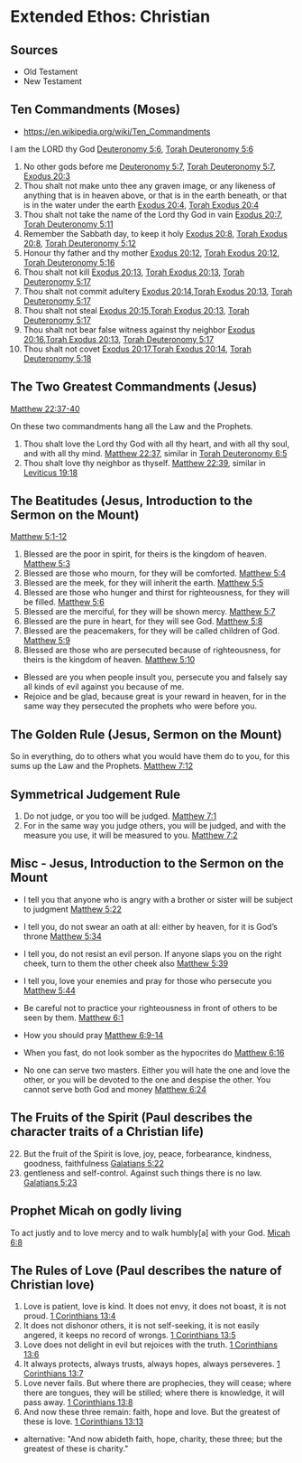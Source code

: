 # Extended Ethos: Christian

## Sources

* Old Testament
* New Testament

## Ten Commandments (Moses)

* https://en.wikipedia.org/wiki/Ten_Commandments

I am the LORD thy God [Deuteronomy 5:6](https://www.biblegateway.com/verse/en/Deuteronomy%205%3A6), [Torah Deuteronomy 5:6](https://www.sefaria.org/Deuteronomy.5.6?lang=bi&with=all&lang2=en)
1. No other gods before me [Deuteronomy 5:7](https://www.biblegateway.com/verse/en/Deuteronomy%205%3A7), [Torah Deuteronomy 5:7](https://www.sefaria.org/Deuteronomy.5.7?lang=bi&with=all&lang2=en), [Exodus 20:3](https://www.biblegateway.com/verse/en/Exodus%2020%3A3)
2. Thou shalt not make unto thee any graven image, or any likeness of anything that is in heaven above, or that is in the earth beneath, or that is in the water under the earth [Exodus 20:4](https://www.biblegateway.com/verse/en/Exodus%2020%3A4), [Torah Exodus 20:4](https://www.sefaria.org/Exodus.20.4?ven=The_Holy_Scriptures:_A_New_Translation_(JPS_1917)&lang=bi&aliyot=0)
3. Thou shalt not take the name of the Lord thy God in vain [Exodus 20:7](https://www.biblegateway.com/verse/en/Exodus%2020%3A7), [Torah Deuteronomy 5:11](https://www.sefaria.org/Deuteronomy.5.11?ven=The_Koren_Jerusalem_Bible&lang=bi&aliyot=0)
4. Remember the Sabbath day, to keep it holy [Exodus 20:8](https://www.biblegateway.com/verse/en/Exodus%2020%3A8), [Torah Exodus 20:8](https://www.sefaria.org/Exodus.20.8?ven=The_Contemporary_Torah,_Jewish_Publication_Society,_2006&lang=bi&aliyot=0), [Torah Deuteronomy 5:12](https://www.sefaria.org/Deuteronomy.5.12?ven=The_Kehot_Chumash%3B_Chabad_House_Publications,_Los_Angeles&lang=bi&aliyot=0)
5. Honour thy father and thy mother [Exodus 20:12](https://www.biblegateway.com/verse/en/Exodus%2020%3A12), [Torah Exodus 20:12](https://www.sefaria.org/Exodus.20.12?ven=The_Koren_Jerusalem_Bible&lang=bi&aliyot=0), [Torah Deuteronomy 5:16](https://www.sefaria.org/Deuteronomy.5.16?ven=The_Koren_Jerusalem_Bible&lang=bi&aliyot=0)
6. Thou shalt not kill [Exodus 20:13](https://www.biblegateway.com/verse/en/Exodus%2020%3A13), [Torah Exodus 20:13](https://www.sefaria.org/Exodus.20.13?ven=The_Koren_Jerusalem_Bible&lang=bi&with=all&lang2=en), [Torah Deuteronomy 5:17](https://www.sefaria.org/Deuteronomy.5.17?ven=The_Koren_Jerusalem_Bible&lang=bi&with=all&lang2=en)
7. Thou shalt not commit adultery [Exodus 20:14](https://www.biblegateway.com/verse/en/Exodus%2020%3A14),[Torah Exodus 20:13](https://www.sefaria.org/Exodus.20.13?ven=The_Koren_Jerusalem_Bible&lang=bi&with=all&lang2=en), [Torah Deuteronomy 5:17](https://www.sefaria.org/Deuteronomy.5.17?ven=The_Koren_Jerusalem_Bible&lang=bi&with=all&lang2=en)
8. Thou shalt not steal [Exodus 20:15](https://www.biblegateway.com/verse/en/Exodus%2020%3A15),[Torah Exodus 20:13](https://www.sefaria.org/Exodus.20.13?ven=The_Koren_Jerusalem_Bible&lang=bi&with=all&lang2=en), [Torah Deuteronomy 5:17](https://www.sefaria.org/Deuteronomy.5.17?ven=The_Koren_Jerusalem_Bible&lang=bi&with=all&lang2=en)
9. Thou shalt not bear false witness against thy neighbor [Exodus 20:16](https://www.biblegateway.com/verse/en/Exodus%2020%3A16),[Torah Exodus 20:13](https://www.sefaria.org/Exodus.20.13?ven=The_Koren_Jerusalem_Bible&lang=bi&with=all&lang2=en), [Torah Deuteronomy 5:17](https://www.sefaria.org/Deuteronomy.5.17?ven=The_Koren_Jerusalem_Bible&lang=bi&with=all&lang2=en)
10. Thou shalt not covet [Exodus 20:17](https://www.biblegateway.com/verse/en/Exodus%2020%3A17),[Torah Exodus 20:14](https://www.sefaria.org/Exodus.20.14?ven=The_Koren_Jerusalem_Bible&lang=bi&with=all&lang2=en), [Torah Deuteronomy 5:18](https://www.sefaria.org/Deuteronomy.5.18?ven=The_Koren_Jerusalem_Bible&lang=bi&with=all&lang2=en)



## The Two Greatest Commandments (Jesus)

[Matthew 22:37-40](https://www.biblegateway.com/passage/?search=Matthew%2022%3A37-40&version=KJ21)

On these two commandments hang all the Law and the Prophets.

1. Thou shalt love the Lord thy God with all thy heart, and with all thy soul, and with all thy mind. [Matthew 22:37](https://www.biblegateway.com/verse/en/Matthew%2022%3A37), similar in [Torah Deuteronomy 6:5](https://www.sefaria.org/Deuteronomy.6.5?ven=The_Koren_Jerusalem_Bible&lang=bi&with=all&lang2=en)
2. Thou shalt love thy neighbor as thyself. [Matthew 22:39](https://www.biblegateway.com/verse/en/Matthew%2022%3A39), similar in [Leviticus 19:18](https://www.sefaria.org/Leviticus.19.18?ven=The_Koren_Jerusalem_Bible&lang=bi&with=all&lang2=en)

## The Beatitudes (Jesus, Introduction to the Sermon on the Mount)

[Matthew 5:1-12](https://www.biblegateway.com/passage/?search=Matthew%205%3A1-12&version=NIV)

1. Blessed are the poor in spirit, for theirs is the kingdom of heaven. [Matthew 5:3](https://www.biblegateway.com/verse/en/Matthew%205%3A3)
2. Blessed are those who mourn, for they will be comforted. [Matthew 5:4](https://www.biblegateway.com/verse/en/Matthew%205%3A4)
3. Blessed are the meek, for they will inherit the earth. [Matthew 5:5](https://www.biblegateway.com/verse/en/Matthew%205%3A5)
4. Blessed are those who hunger and thirst for righteousness, for they will be filled. [Matthew 5:6](https://www.biblegateway.com/verse/en/Matthew%205%3A6)
5. Blessed are the merciful, for they will be shown mercy. [Matthew 5:7](https://www.biblegateway.com/verse/en/Matthew%205%3A7)
6. Blessed are the pure in heart, for they will see God. [Matthew 5:8](https://www.biblegateway.com/verse/en/Matthew%205%3A8)
7. Blessed are the peacemakers, for they will be called children of God. [Matthew 5:9](https://www.biblegateway.com/verse/en/Matthew%205%3A9)
8. Blessed are those who are persecuted because of righteousness, for theirs is the kingdom of heaven. [Matthew 5:10](https://www.biblegateway.com/verse/en/Matthew%205%3A10)
* Blessed are you when people insult you, persecute you and falsely say all kinds of evil against you because of me.
* Rejoice and be glad, because great is your reward in heaven, for in the same way they persecuted the prophets who were before you.

## The Golden Rule (Jesus, Sermon on the Mount)

So in everything, do to others what you would have them do to you, for this sums up the Law and the Prophets. [Matthew 7:12](https://www.biblegateway.com/verse/en/Matthew%207%3A12)

## Symmetrical Judgement Rule

1. Do not judge, or you too will be judged. [Matthew 7:1](https://www.biblegateway.com/verse/en/Matthew%207%3A1)
2. For in the same way you judge others, you will be judged, and with the measure you use, it will be measured to you. [Matthew 7:2](https://www.biblegateway.com/verse/en/Matthew%207%3A2)


## Misc - Jesus, Introduction to the Sermon on the Mount

* I tell you that anyone who is angry with a brother or sister will be subject to judgment [Matthew 5:22](https://www.biblegateway.com/verse/en/Matthew%205%3A22)

* I tell you, do not swear an oath at all: either by heaven, for it is God’s throne [Matthew 5:34](https://www.biblegateway.com/verse/en/Matthew%205%3A34)

* I tell you, do not resist an evil person. If anyone slaps you on the right cheek, turn to them the other cheek also [Matthew 5:39](https://www.biblegateway.com/verse/en/Matthew%205%3A39)

* I tell you, love your enemies and pray for those who persecute you [Matthew 5:44](https://www.biblegateway.com/verse/en/Matthew%205%3A44)

* Be careful not to practice your righteousness in front of others to be seen by them. [Matthew 6:1](https://www.biblegateway.com/verse/en/Matthew%206%3A1)

* How you should pray [Matthew 6:9-14](https://www.biblegateway.com/passage/?search=Matthew%206&version=NIV)

* When you fast, do not look somber as the hypocrites do [Matthew 6:16](https://www.biblegateway.com/verse/en/Matthew%206%3A16)

* No one can serve two masters. Either you will hate the one and love the other, or you will be devoted to the one and despise the other. You cannot serve both God and money [Matthew 6:24](https://www.biblegateway.com/verse/en/Matthew%206%3A24)


## The Fruits of the Spirit (Paul describes the character traits of a Christian life)

22. But the fruit of the Spirit is love, joy, peace, forbearance, kindness, goodness, faithfulness [Galatians 5:22](https://www.biblegateway.com/verse/en/Galatians%205%3A22)
23. gentleness and self-control. Against such things there is no law. [Galatians 5:23](https://www.biblegateway.com/verse/en/Galatians%205%3A23)

## Prophet Micah on godly living

To act justly and to love mercy and to walk humbly[a] with your God. [Micah 6:8](https://www.biblegateway.com/verse/en/Micah%206%3A8)


## The Rules of Love (Paul describes the nature of Christian love)

1. Love is patient, love is kind. It does not envy, it does not boast, it is not proud. [1 Corinthians 13:4](https://www.biblegateway.com/verse/en/1%20Corinthians%2013%3A4)
2. It does not dishonor others, it is not self-seeking, it is not easily angered, it keeps no record of wrongs. [1 Corinthians 13:5](https://www.biblegateway.com/verse/en/1%20Corinthians%2013%3A5)
3. Love does not delight in evil but rejoices with the truth. [1 Corinthians 13:6](https://www.biblegateway.com/verse/en/1%20Corinthians%2013%3A6)
4. It always protects, always trusts, always hopes, always perseveres. [1 Corinthians 13:7](https://www.biblegateway.com/verse/en/1%20Corinthians%2013%3A7)
5. Love never fails. But where there are prophecies, they will cease; where there are tongues, they will be stilled; where there is knowledge, it will pass away. [1 Corinthians 13:8](https://www.biblegateway.com/verse/en/1%20Corinthians%2013%3A8)
6. And now these three remain: faith, hope and love. But the greatest of these is love. [1 Corinthians 13:13](https://www.biblegateway.com/verse/en/1%20Corinthians%2013%3A13)
* alternative: "And now abideth faith, hope, charity, these three; but the greatest of these is charity."

